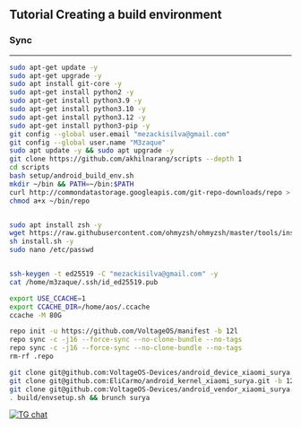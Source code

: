 Tutorial Creating a build environment
-------------------------------------

### Sync ###

----------------------------------

```bash
sudo apt-get update -y
sudo apt-get upgrade -y
sudo apt install git-core -y
sudo apt-get install python2 -y
sudo apt-get install python3.9 -y
sudo apt-get install python3.10 -y
sudo apt-get install python3.12 -y
sudo apt-get install python3-pip -y
git config --global user.email "mezackisilva@gmail.com"
git config --global user.name "M3zaque"
sudo apt update -y && sudo apt upgrade -y
git clone https://github.com/akhilnarang/scripts --depth 1
cd scripts
bash setup/android_build_env.sh
mkdir ~/bin && PATH=~/bin:$PATH
curl http://commondatastorage.googleapis.com/git-repo-downloads/repo > ~/bin/repo
chmod a+x ~/bin/repo


```

```bash

sudo apt install zsh -y
wget https://raw.githubusercontent.com/ohmyzsh/ohmyzsh/master/tools/install.sh
sh install.sh -y
sudo nano /etc/passwd


```

```bash

ssh-keygen -t ed25519 -C "mezackisilva@gmail.com" -y
cat /home/m3zaque/.ssh/id_ed25519.pub


```

```bash
export USE_CCACHE=1
export CCACHE_DIR=/home/aos/.ccache
ccache -M 80G

```

```bash
repo init -u https://github.com/VoltageOS/manifest -b 12l
repo sync -c -j16 --force-sync --no-clone-bundle --no-tags
repo sync -c -j16 --force-sync --no-clone-bundle --no-tags
rm-rf .repo

```

```bash
git clone git@github.com:VoltageOS-Devices/android_device_xiaomi_surya.git -b 12l device/xiaomi/surya
git clone git@github.com:EliCarmo/android_kernel_xiaomi_surya.git -b 12l kernel/xiaomi/surya
git clone git@github.com:VoltageOS-Devices/android_vendor_xiaomi_surya.git -b 12l vendor/xiaomi/surya
. build/envsetup.sh && brunch surya

```



[![TG chat](https://img.shields.io/badge/Support-Telegram-%23e52c5f.svg?style=for-the-badge&logo=telegram&&labelColor=121217)](https://t.me/Cow6oy)
